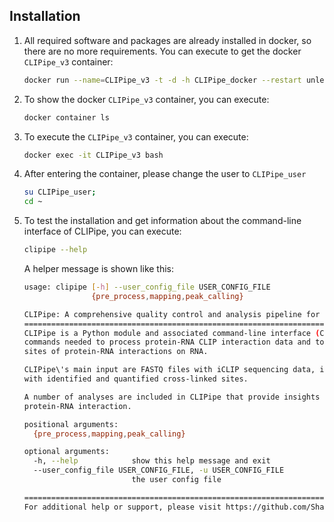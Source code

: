 ## Installation

1. All required software and packages are already installed in docker, so there are no more requirements. You can execute to get the docker `CLIPipe_v3` container:
  
    ```bash
    docker run --name=CLIPipe_v3 -t -d -h CLIPipe_docker --restart unless-stopped -v /lulab/lustre2/zhangshang/work/software/clipipe:/home/CLIPipe_user/clipipe zs/clipipe:v1 /bin/bash
    ```

2. To show the docker `CLIPipe_v3` container, you can execute:

   ```bash
   docker container ls
   ```

3. To execute the `CLIPipe_v3` container, you can execute:

   ```bash
   docker exec -it CLIPipe_v3 bash
   ```

4. After entering the container, please change the user to `CLIPipe_user`

   ```bash
   su CLIPipe_user;
   cd ~
   ```

5. To test the installation and get information about the command-line interface of CLIPipe, you can execute:

   ```bash
   clipipe --help
   ```

   A helper message is shown like this:

   ```bash
   usage: clipipe [-h] --user_config_file USER_CONFIG_FILE
                  {pre_process,mapping,peak_calling}
   
   CLIPipe: A comprehensive quality control and analysis pipeline for CLIP highthroughput sequencing data
   =======================================================================================================
   CLIPipe is a Python module and associated command-line interface (CLI), which provides all the
   commands needed to process protein-RNA CLIP interaction data and to identify and quantify
   sites of protein-RNA interactions on RNA.
   
   CLIPipe\'s main input are FASTQ files with iCLIP sequencing data, its main output are BED files
   with identified and quantified cross-linked sites.
   
   A number of analyses are included in CLIPipe that provide insights into the properties of
   protein-RNA interaction.
   
   positional arguments:
     {pre_process,mapping,peak_calling}
   
   optional arguments:
     -h, --help            show this help message and exit
     --user_config_file USER_CONFIG_FILE, -u USER_CONFIG_FILE
                           the user config file
   
   =======================================================================================================
   For additional help or support, please visit https://github.com/ShangZhang/clipipe
   ```
